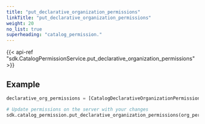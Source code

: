 ```yaml
---
title: "put_declarative_organization_permissions"
linkTitle: "put_declarative_organization_permissions"
weight: 20
no_list: true
superheading: "catalog_permission."
---
```


{{< api-ref "sdk.CatalogPermissionService.put_declarative_organization_permissions" >}}

## Example

```python
declarative_org_permissions = [CatalogDeclarativeOrganizationPermission(name="MANAGE", assignee=CatalogAssigneeIdentifier(id="user1", type="user"))]

# Update permissions on the server with your changes
sdk.catalog_permission.put_declarative_organization_permissions(org_permissions=declarative_org_permissions)
```
